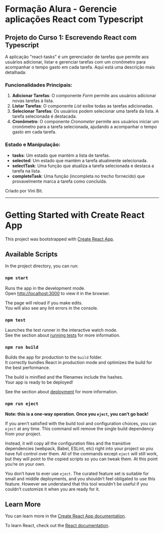 # Formação Alura - Gerencie aplicações React com Typescript

## Projeto do Curso 1: Escrevendo React com Typescript

A aplicação "react-tasks" é um gerenciador de tarefas que permite aos usuários adicionar, listar e gerenciar tarefas com um cronômetro para acompanhar o tempo gasto em cada tarefa. Aqui está uma descrição mais detalhada:

### Funcionalidades Principais:
1. **Adicionar Tarefas**: O componente *Form* permite aos usuários adicionar novas tarefas à lista.
2. **Listar Tarefas**: O componente *List* exibe todas as tarefas adicionadas.
3. **Selecionar Tarefas**: Os usuários podem selecionar uma tarefa da lista. A tarefa selecionada é destacada.
4. **Cronômetro**: O componente *Cronometer* permite aos usuários iniciar um cronômetro para a tarefa selecionada, ajudando a acompanhar o tempo gasto em cada tarefa.

### Estado e Manipulação:
- **tasks**: Um estado que mantém a lista de tarefas.
- **selected**: Um estado que mantém a tarefa atualmente selecionada.
- **selectTask**: Uma função que atualiza a tarefa selecionada e destaca a tarefa na lista.
- **completeTask**: Uma função (incompleta no trecho fornecido) que provavelmente marca a tarefa como concluída.

Criado por Vini Bit.

---------------------------------------------------------------------------------------------------

# Getting Started with Create React App

This project was bootstrapped with [Create React App](https://github.com/facebook/create-react-app).

## Available Scripts

In the project directory, you can run:

### `npm start`

Runs the app in the development mode.\
Open [http://localhost:3000](http://localhost:3000) to view it in the browser.

The page will reload if you make edits.\
You will also see any lint errors in the console.

### `npm test`

Launches the test runner in the interactive watch mode.\
See the section about [running tests](https://facebook.github.io/create-react-app/docs/running-tests) for more information.

### `npm run build`

Builds the app for production to the `build` folder.\
It correctly bundles React in production mode and optimizes the build for the best performance.

The build is minified and the filenames include the hashes.\
Your app is ready to be deployed!

See the section about [deployment](https://facebook.github.io/create-react-app/docs/deployment) for more information.

### `npm run eject`

**Note: this is a one-way operation. Once you `eject`, you can’t go back!**

If you aren’t satisfied with the build tool and configuration choices, you can `eject` at any time. This command will remove the single build dependency from your project.

Instead, it will copy all the configuration files and the transitive dependencies (webpack, Babel, ESLint, etc) right into your project so you have full control over them. All of the commands except `eject` will still work, but they will point to the copied scripts so you can tweak them. At this point you’re on your own.

You don’t have to ever use `eject`. The curated feature set is suitable for small and middle deployments, and you shouldn’t feel obligated to use this feature. However we understand that this tool wouldn’t be useful if you couldn’t customize it when you are ready for it.

## Learn More

You can learn more in the [Create React App documentation](https://facebook.github.io/create-react-app/docs/getting-started).

To learn React, check out the [React documentation](https://reactjs.org/).
